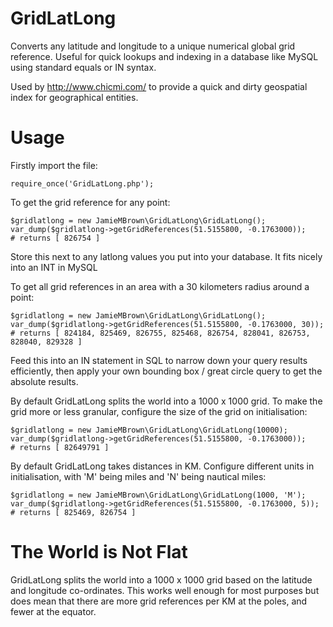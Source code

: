 # GridLatLong
Converts any latitude and longitude to a unique numerical global grid reference. Useful for quick lookups and indexing in a database like MySQL using standard equals or IN syntax.

Used by http://www.chicmi.com/ to provide a quick and dirty geospatial index for geographical entities.

Usage
==============

Firstly import the file:

    require_once('GridLatLong.php');

To get the grid reference for any point:

    $gridlatlong = new JamieMBrown\GridLatLong\GridLatLong();
    var_dump($gridlatlong->getGridReferences(51.5155800, -0.1763000));
    # returns [ 826754 ]

Store this next to any latlong values you put into your database. It fits nicely into an INT in MySQL

To get all grid references in an area with a 30 kilometers radius around a point:

    $gridlatlong = new JamieMBrown\GridLatLong\GridLatLong();
    var_dump($gridlatlong->getGridReferences(51.5155800, -0.1763000, 30)); 
    # returns [ 824184, 825469, 826755, 825468, 826754, 828041, 826753, 828040, 829328 ]

Feed this into an IN statement in SQL to narrow down your query results efficiently, then apply your own bounding box / great circle query to get the absolute results.

By default GridLatLong splits the world into a 1000 x 1000 grid. To make the grid more or less granular, configure the size of the grid on initialisation:

    $gridlatlong = new JamieMBrown\GridLatLong\GridLatLong(10000);
    var_dump($gridlatlong->getGridReferences(51.5155800, -0.1763000)); 
    # returns [ 82649791 ]

By default GridLatLong takes distances in KM. Configure different units in initialisation, with 'M' being miles and 'N' being nautical miles:

    $gridlatlong = new JamieMBrown\GridLatLong\GridLatLong(1000, 'M');
    var_dump($gridlatlong->getGridReferences(51.5155800, -0.1763000, 5)); 
    # returns [ 825469, 826754 ]

The World is Not Flat
==============

GridLatLong splits the world into a 1000 x 1000 grid based on the latitude and longitude co-ordinates. This works well enough for most purposes but does mean that there are more grid references per KM at the poles, and fewer at the equator.
